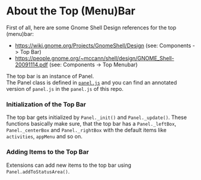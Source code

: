 # About the Top (Menu)Bar

First of all, here are some Gnome Shell Design references for the top (menu)bar:

- <https://wiki.gnome.org/Projects/GnomeShell/Design> (see: Components -> Top Bar)
- <https://people.gnome.org/~mccann/shell/design/GNOME_Shell-20091114.pdf> (see: Components -> Top Menubar)

The top bar is an instance of Panel.  
The Panel class is defined in [`panel.js`](https://gitlab.gnome.org/GNOME/gnome-shell/-/blob/master/js/ui/panel.js) and you can find an annotated version of `panel.js` in the `panel.js` of this repo.

### Initialization of the Top Bar

The top bar gets initialized by `Panel._init()` and `Panel._update()`.
These functions basically make sure, that the top bar has a `Panel._leftBox`, `Panel._centerBox` and `Panel._rightBox` with the default items like `activities`, `appMenu` and so on.

### Adding Items to the Top Bar

Extensions can add new items to the top bar using `Panel.addToStatusArea()`.
